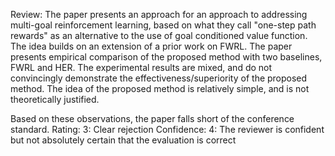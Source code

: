 Review: The paper presents an approach for an approach to addressing multi-goal reinforcement learning, based on what they call "one-step path rewards" as an alternative to the use of goal conditioned value function. 
The idea builds on an extension of a prior work on FWRL. 
The paper presents empirical comparison of the proposed method with two baselines, FWRL and HER. 
The experimental results are mixed, and do not convincingly demonstrate the effectiveness/superiority of the proposed method. 
The idea of the proposed method is relatively simple, and is not theoretically justified. 

Based on these observations, the paper falls short of the conference standard. 
Rating: 3: Clear rejection
Confidence: 4: The reviewer is confident but not absolutely certain that the evaluation is correct

